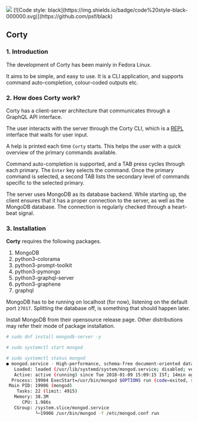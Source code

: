 <img src='https://bettercodehub.com/edge/badge/arvimal/Corty?branch=main'>
[![Code style: black](https://img.shields.io/badge/code%20style-black-000000.svg)](https://github.com/psf/black)

## Corty

### 1. Introduction

The development of Corty has been mainly in Fedora Linux.

It aims to be simple, and easy to use. It is a CLI application, and supports command auto-completion, colour-coded outputs etc.

### 2. How does Corty work?

Corty has a client-server architecture that communicates through a GraphQL API interface. 

The user interacts with the server through the Corty CLI, which is a [REPL](https://en.wikipedia.org/wiki/Read%E2%80%93eval%E2%80%93print_loop) interface that waits for user input.

A help is printed each time `Corty` starts. This helps the user with a quick overview of the primary commands available.  

Command auto-completion is supported, and a TAB press cycles through each primary. The `Enter` key selects the command. Once the primary command is selected, a second TAB lists the secondary level of commands specific to the selected primary. 

The server uses MongoDB as its database backend. While starting up, the client ensures that it has a proper connection to the server, as well as the MongoDB database. The connection is regularly checked through a heart-beat signal. 

### 3. Installation

**Corty** requires the following packages.

   1. MongoDB
   2. python3-colorama
   3. python3-prompt-toolkit
   4. python3-pymongo
   5. python3-graphql-server
   6. python3-graphene
   7. graphql

MongoDB has to be running on localhost (for now), listening on the default port `27017`. Splitting the database off, is something that should happen later.

Install MongoDB from their opensource release page. Other distributions may refer their mode of package installation.

```bash
# sudo dnf install mongodb-server -y

# sudo systemctl start mongod

# sudo systemctl status mongod
● mongod.service - High-performance, schema-free document-oriented database
   Loaded: loaded (/usr/lib/systemd/system/mongod.service; disabled; vendor preset: disabled)
   Active: active (running) since Tue 2018-01-09 15:09:15 IST; 14min ago
  Process: 19904 ExecStart=/usr/bin/mongod $OPTIONS run (code=exited, status=0/SUCCESS)
 Main PID: 19906 (mongod)
    Tasks: 22 (limit: 4915)
   Memory: 38.3M
      CPU: 1.986s
   CGroup: /system.slice/mongod.service
           └─19906 /usr/bin/mongod -f /etc/mongod.conf run
```


